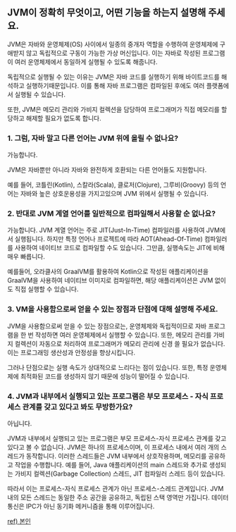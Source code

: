 ## JVM이 정확히 무엇이고, 어떤 기능을 하는지 설명해 주세요.

JVM은 자바와 운영체제(OS) 사이에서 일종의 중개자 역할을 수행하여 운영체제에 구애받지 않고 독립적으로 구동이 가능한 가상 머신입니다. 이는 자바로 작성된 프로그램이 여러 운영체제에서 동일하게 실행될 수 있도록 해줍니다. 

독립적으로 실행될 수 있는 이유는 JVM은 자바 코드를 실행하기 위해 바이트코드를 해석하고 실행하기때문입니다. 이를 통해 자바 프로그램은 컴파일된 후에도 여러 플랫폼에서 실행될 수 있습니다. 

또한, JVM은 메모리 관리와 가비지 컬렉션을 담당하여 프로그래머가 직접 메모리를 할당하고 해제할 필요가 없도록 합니다.

### 1. 그럼, 자바 말고 다른 언어는 JVM 위에 올릴 수 없나요?

가능합니다. 

JVM은 자바뿐만 아니라 자바와 완전하게 호환되는 다른 언어들도 지원합니다. 

예를 들어, 코틀린(Kotlin), 스칼라(Scala), 클로저(Clojure), 그루비(Groovy) 등의 언어는 자바와 높은 상호운용성을 가지고있으며 JVM 위에서 실행될 수 있습니다. 

### 2. 반대로 JVM 계열 언어를 일반적으로 컴파일해서 사용할 순 없나요?

가능합니다. JVM 계열 언어는 주로 JIT(Just-In-Time) 컴파일러를 사용하여 JVM에서 실행됩니다. 하지만 특정 언어나 프로젝트에 따라 AOT(Ahead-Of-Time) 컴파일러를 사용하여 네이티브 코드로 컴파일할 수도 있습니다. 그만큼, 실행속도는 JIT에 비해 매우 빠릅니다.

예를들어, 오라클사의 GraalVM를 활용하여 Kotlin으로 작성된 애플리케이션을 GraalVM을 사용하여 네이티브 이미지로 컴파일하면, 해당 애플리케이션은 JVM 없이도 직접 실행할 수 있습니다.

### 3. VM을 사용함으로써 얻을 수 있는 장점과 단점에 대해 설명해 주세요.

JVM을 사용함으로써 얻을 수 있는 장점으로는, 운영체제와 독립적이므로 자바 프로그램을 한 번 작성하면 여러 운영체제에서 실행할 수 있습니다. 또한, 메모리 관리를 가비지 컬렉션이 자동으로 처리하여 프로그래머가 메모리 관리에 신경 쓸 필요가 없습니다. 이는 프로그래밍 생산성과 안정성을 향상시킵니다. 

그러나 단점으로는 실행 속도가 상대적으로 느리다는 점이 있습니다. 또한, 특정 운영체제에 최적화된 코드를 생성하지 않기 때문에 성능이 떨어질 수 있습니다.

### 4. JVM과 내부에서 실행되고 있는 프로그램은 부모 프로세스 - 자식 프로세스 관계를 갖고 있다고 봐도 무방한가요?

아닙니다.

JVM과 내부에서 실행되고 있는 프로그램은 부모 프로세스-자식 프로세스 관계를 갖고 있다고 볼 수 없습니다. JVM은 하나의 프로세스이며, 이 프로세스 내에서 여러 개의 스레드가 동작합니다. 이러한 스레드들은 JVM 내부에서 상호작용하며, 메모리를 공유하고 작업을 수행합니다. 예를 들어, Java 애플리케이션의 main 스레드와 추가로 생성되는 가비지 컬렉션(Garbage Collection) 스레드, JIT 컴파일러 스레드 등이 있습니다. 

따라서 이는 프로세스-자식 프로세스 관계가 아닌 프로세스-스레드 관계입니다. JVM 내의 모든 스레드는 동일한 주소 공간을 공유하고, 독립된 스택 영역만 가집니다. 데이터 통신은 IPC가 아닌 동기화 메커니즘을 통해 이루어집니다.

[ref) 본인](https://velog.io/@sin_0/Java-JVM%EC%9D%B4%EB%9E%80)
